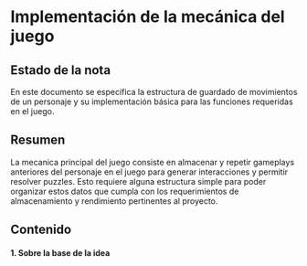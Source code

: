 # Implementación de la mecánica del juego

## Estado de la nota

En este documento se especifica la estructura de guardado de movimientos de un
personaje y su implementación básica para las funciones requeridas en el juego.

## Resumen

La mecanica principal del juego consiste en almacenar y repetir gameplays anteriores
del personaje en el juego para generar interacciones y permitir resolver puzzles.
Esto requiere alguna estructura simple para poder organizar estos datos que cumpla
con los requerimientos de almacenamiento y rendimiento pertinentes al proyecto.

## Contenido

#### 1. Sobre la base de la idea